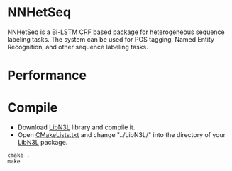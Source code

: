 NNHetSeq
=====
NNHetSeq is a Bi-LSTM CRF based package for heterogeneous sequence labeling tasks. The system can be used for POS tagging, Named Entity Recognition, and other sequence labeling tasks. 

Performance
=====


Compile
======
* Download [LibN3L](https://github.com/SUTDNLP/LibN3L) library and compile it. 
* Open [CMakeLists.txt](CMakeLists.txt) and change "../LibN3L/" into the directory of your [LibN3L](https://github.com/SUTDNLP/LibN3L) package.  

`cmake .`  
`make`  

